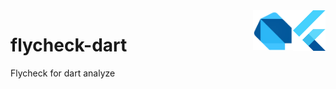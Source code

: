 <img align="right" width="52" alt="flutter_logo" src="images/flutter-logo.svg">
<img align="right" width="64" alt="dart_logo" src="images/logo.svg">

# flycheck-dart
Flycheck for dart analyze
